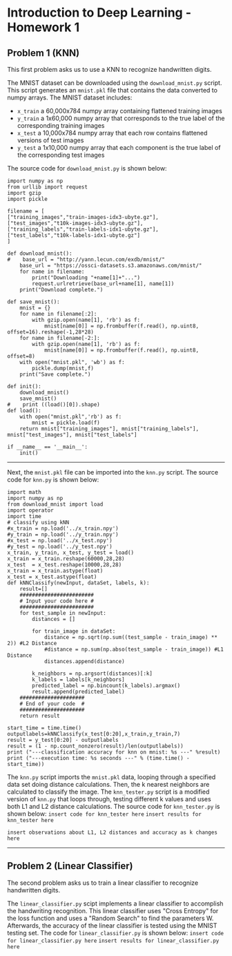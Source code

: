 # Introduction to Deep Learning - Homework 1

## Problem 1 (KNN)
This first problem asks us to use a KNN to recognize handwritten digits.

The MNIST dataset can be downloaded using the `download_mnist.py` script. This script generates an `mnist.pkl` file that contains the data converted to numpy arrays. The MNIST dataset includes: 
- `x_train` a 60,000x784 numpy array containing flattened training images
- `y_train` a 1x60,000 numpy array that corresponds to the true label of the corresponding training images
- `x_test` a 10,000x784 numpy array that each row contains flattened versions of test images
- `y_test` a 1x10,000 numpy array that each component is the true label of the corresponding test images

The source code for `download_mnist.py` is shown below:
```
import numpy as np
from urllib import request
import gzip
import pickle

filename = [
["training_images","train-images-idx3-ubyte.gz"],
["test_images","t10k-images-idx3-ubyte.gz"],
["training_labels","train-labels-idx1-ubyte.gz"],
["test_labels","t10k-labels-idx1-ubyte.gz"]
]

def download_mnist():
#    base_url = "http://yann.lecun.com/exdb/mnist/"
    base_url = "https://ossci-datasets.s3.amazonaws.com/mnist/"
    for name in filename:
        print("Downloading "+name[1]+"...")
        request.urlretrieve(base_url+name[1], name[1])
    print("Download complete.")

def save_mnist():
    mnist = {}
    for name in filename[:2]:
        with gzip.open(name[1], 'rb') as f:
            mnist[name[0]] = np.frombuffer(f.read(), np.uint8, offset=16).reshape(-1,28*28)
    for name in filename[-2:]:
        with gzip.open(name[1], 'rb') as f:
            mnist[name[0]] = np.frombuffer(f.read(), np.uint8, offset=8)
    with open("mnist.pkl", 'wb') as f:
        pickle.dump(mnist,f)
    print("Save complete.")

def init():
    download_mnist()
    save_mnist()
#    print ((load()[0]).shape)
def load():
    with open("mnist.pkl",'rb') as f:
        mnist = pickle.load(f)
    return mnist["training_images"], mnist["training_labels"], mnist["test_images"], mnist["test_labels"]

if __name__ == '__main__':
    init()
```
---

Next, the `mnist.pkl` file can be imported into the `knn.py` script. The source code for `knn.py` is shown below:
```
import math
import numpy as np  
from download_mnist import load
import operator  
import time
# classify using kNN  
#x_train = np.load('../x_train.npy')
#y_train = np.load('../y_train.npy')
#x_test = np.load('../x_test.npy')
#y_test = np.load('../y_test.npy')
x_train, y_train, x_test, y_test = load()
x_train = x_train.reshape(60000,28,28)
x_test  = x_test.reshape(10000,28,28)
x_train = x_train.astype(float)
x_test = x_test.astype(float)
def kNNClassify(newInput, dataSet, labels, k): 
    result=[]
    ########################
    # Input your code here #
    ########################
    for test_sample in newInput:
        distances = []

        for train_image in dataSet:
            distance = np.sqrt(np.sum((test_sample - train_image) ** 2)) #L2 Distance
            #distance = np.sum(np.abso(test_sample - train_image)) #L1 Distance
            distances.append(distance)
        
        k_neighbors = np.argsort(distances)[:k]
        k_labels = labels[k_neighbors]
        predicted_label = np.bincount(k_labels).argmax()
        result.append(predicted_label)
    #####################
    # End of your code  #
    #####################
    return result

start_time = time.time()
outputlabels=kNNClassify(x_test[0:20],x_train,y_train,7)
result = y_test[0:20] - outputlabels
result = (1 - np.count_nonzero(result)/len(outputlabels))
print ("---classification accuracy for knn on mnist: %s ---" %result)
print ("---execution time: %s seconds ---" % (time.time() - start_time))
```

The `knn.py` script imports the `mnist.pkl` data, looping through a specified data set doing distance calculations. Then, the k nearest neighbors are calculated to classify the image. The `knn_tester.py` script is a modified version  of `knn.py` that loops through, testing different k values and uses both L1 and L2 distance calculations. The source code for `knn_tester.py` is shown below:
```insert code for knn_tester here```
```insert results for knn_tester here```

```insert observations about L1, L2 distances and accuracy as k changes here```

---
## Problem 2 (Linear Classifier)
The second problem asks us to train a linear classifier to recognize handwritten digits.

 The `linear_classifier.py` scipt implements a linear classifier to accomplish the handwriting recognition. This linear classifier uses "Cross Entropy" for the loss function and uses a "Random Search" to find the parameters W. Afterwards, the accuracy of the linear classifier is tested using the MNIST testing set. The code for `linear_classifier.py` is shown below:
 ```insert code for linear_classifier.py here``` 
```insert results for linear_classifier.py here```